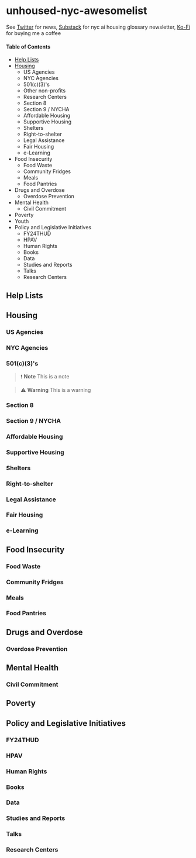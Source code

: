 # unhoused-nyc-awesomelist

See [Twitter](https://x.com/tomiki_tokuriki?t=3vNjOLlw-WWt8Tk6iAxIpA&s=09) for news, [Substack](https://HousingAI.substack.com) for nyc ai housing glossary newsletter,  [Ko-Fi](https://ko-fi.com/tomikitokuriki) for buying me a coffee

#### Table of Contents
- [Help Lists](#help-lists)
- [Housing](#housing)
  - US Agencies
  - NYC Agencies
  - 501(c)(3)'s
  - Other non-profits
  - Research Centers
  - Section 8
  - Section 9 / NYCHA
  - Affordable Housing
  - Supportive Housing
  - Shelters
  - Right-to-shelter
  - Legal Assistance
  - Fair Housing
  - e-Learning
- Food Insecurity
  - Food Waste
  - Community Fridges
  - Meals
  - Food Pantries
- Drugs and Overdose
  - Overdose Prevention 
- Mental Health
  - Civil Commitment
- Poverty
- Youth
- Policy and Legislative Initiatives
  - FY24THUD
  - HPAV
  - Human Rights
  - Books
  - Data
  - Studies and Reports
  - Talks
  - Research Centers

## Help Lists

## Housing

### US Agencies
### NYC Agencies
### 501(c)(3)'s

> :exclamation: **Note** 
> This is a note

> :warning: **Warning** 
> This is a warning

### Section 8
### Section 9 / NYCHA
### Affordable Housing
### Supportive Housing
### Shelters
### Right-to-shelter
### Legal Assistance
### Fair Housing
### e-Learning

## Food Insecurity

### Food Waste
### Community Fridges
### Meals
### Food Pantries

## Drugs and Overdose

### Overdose Prevention

## Mental Health

### Civil Commitment

## Poverty

## Policy and Legislative Initiatives

### FY24THUD
### HPAV
### Human Rights
### Books
### Data
### Studies and Reports
### Talks
### Research Centers